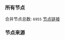 ### 所有节点
合并节点总数: `6955`
[节点链接](https://github.com/rzhy1/33/raw/master/sub/sub_merge_base64.txt)

### 节点来源
